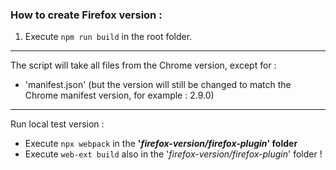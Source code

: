 
### How to create Firefox version :

1. Execute ```npm run build``` in the root folder. 
   

---------
The script will take all files from the Chrome version, except for :
- 'manifest.json' (but the version will still be changed to match the Chrome manifest version, for example : 2.9.0)

---------
Run local test version :
- Execute ```npx webpack``` in the **'_firefox-version/firefox-plugin_' folder**
- Execute ```web-ext build``` also in the '_firefox-version/firefox-plugin_' folder !